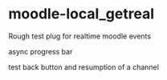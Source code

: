 # moodle-local_getreal

Rough test plug for realtime moodle events

async progress bar

test back button and resumption of a channel

